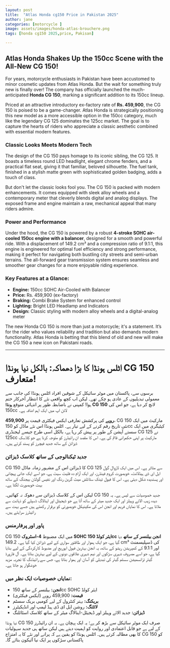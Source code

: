 ```yaml
---
layout: post
title:  "Atlas Honda cg150 Price in Pakistan 2025"
author: jane
categories: [motorcycle ]
image: assets/images/honda-atlas-brouchere.png
tags: [honda cg150 2025,price, Pakisan]

---
```


## Atlas Honda Shakes Up the 150cc Scene with the All-New CG 150!

For years, motorcycle enthusiasts in Pakistan have been accustomed to minor cosmetic updates from Atlas Honda. But the wait for something truly new is finally over! The company has officially launched the much-anticipated **Honda CG 150**, marking a significant addition to its 150cc lineup.

Priced at an attractive introductory ex-factory rate of **Rs. 459,900**, the CG 150 is poised to be a game-changer. Atlas Honda is strategically positioning this new model as a more accessible option in the 150cc category, much like the legendary CG 125 dominates the 125cc market. The goal is to capture the hearts of riders who appreciate a classic aesthetic combined with essential modern features.

### Classic Looks Meets Modern Tech

The design of the CG 150 pays homage to its iconic sibling, the CG 125. It boasts a timeless round LED headlight, elegant chrome fenders, and a practical flat seat, giving it that familiar, beloved silhouette. The fuel tank, finished in a stylish matte green with sophisticated golden badging, adds a touch of class.

But don't let the classic looks fool you. The CG 150 is packed with modern enhancements. It comes equipped with sleek alloy wheels and a contemporary meter that cleverly blends digital and analog displays. The exposed frame and engine maintain a raw, mechanical appeal that many riders admire.

### Power and Performance

Under the hood, the CG 150 is powered by a robust **4-stroke SOHC air-cooled 150cc engine with a balancer**, designed for a smooth and powerful ride. With a displacement of 149.2 cm³ and a compression ratio of 9.1:1, this engine is engineered for optimal fuel efficiency and strong performance, making it perfect for navigating both bustling city streets and semi-urban terrains. The all-forward gear transmission system ensures seamless and smoother gear changes for a more enjoyable riding experience.

### Key Features at a Glance:

*   **Engine:** 150cc SOHC Air-Cooled with Balancer
*   **Price:** Rs. 459,900 (ex-factory)
*   **Braking:** Combi Brake System for enhanced control
*   **Lighting:** Bright LED Headlamp and Indicators
*   **Design:** Classic styling with modern alloy wheels and a digital-analog meter

The new Honda CG 150 is more than just a motorcycle; it's a statement. It’s for the rider who values reliability and tradition but also demands modern functionality. Atlas Honda is betting that this blend of old and new will make the CG 150 a new icon on Pakistani roads.

---

# اٹلس ہونڈا کا بڑا دھماکہ: بالکل نیا ہونڈا CG 150 متعارف!

برسوں سے، پاکستان میں موٹر سائیکل کے شوقین افراد اٹلس ہونڈا کی جانب سے معمولی تبدیلیوں کے عادی ہو چکے تھے۔ لیکن اب کچھ واقعی نئے کا انتظار آخرکار ختم ہوا! کمپنی نے باضابطہ طور پر انتہائی متوقع **ہونڈا CG 150** لانچ کر دیا ہے، جو اس کی 150cc لائن اپ میں ایک اہم اضافہ ہے۔

**459,900 روپے** کی پرکشش تعارفی ایکس فیکٹری قیمت پر، CG 150 مارکیٹ میں ایک نئی تاریخ رقم کرنے کے لیے تیار ہے۔ اٹلس ہونڈا اس نئے ماڈل کو 150cc کیٹیگری میں ایک سستے آپشن کے طور پر پیش کر رہا ہے، بالکل اسی طرح جیسے لیجنڈری CG 125 نے 125cc مارکیٹ پر اپنی حکمرانی قائم کی ہے۔ اس کا مقصد ان رائیڈرز کو متوجہ کرنا ہے جو کلاسک ڈیزائن کے ساتھ جدید فیچرز کو پسند کرتے ہیں۔

### جدید ٹیکنالوجی کے ساتھ کلاسک ڈیزائن

CG 150 کا ڈیزائن اس کے مشہور زمانہ ماڈل CG 125 سے متاثر ہے۔ اس میں ایک لازوال گول ایل ای ڈی ہیڈلائٹ، خوبصورت کروم فینڈرز، اور ایک آرام دہ فلیٹ سیٹ ہے، جو اسے ایک جانی پہچانی اور پسندیدہ شکل دیتی ہے۔ اس کا فیول ٹینک سٹائلش میٹ گرین رنگ اور نفیس گولڈن بیجنگ کے ساتھ بہت خوبصورت لگتا ہے۔

لیکن اس کے کلاسک ڈیزائن سے دھوکہ نہ کھائیں۔ CG 150 جدید خصوصیات سے لیس ہے۔ یہ دیدہ زیب الائے وہیلز اور ایک جدید میٹر کے ساتھ آتا ہے جو ڈیجیٹل اور اینالاگ ڈسپلے کو ذہانت سے ملاتا ہے۔ اس کا نمایاں فریم اور انجن اس کی مکینیکل خوبصورتی کو برقرار رکھتے ہیں جسے بہت سے رائیڈرز سراہتے ہیں۔

### پاور اور پرفارمنس

CG 150 میں ایک مضبوط **4-اسٹروک SOHC ایئر کولڈ 150cc انجن بیلنسر کے ساتھ** دیا گیا ہے، جو ایک ہموار اور طاقتور سواری کے لیے ڈیزائن کیا گیا ہے۔ 149.2 cm³ کی ڈسپلیسمنٹ اور 9.1:1 کے کمپریشن ریشو کے ساتھ، یہ انجن بہترین فیول ایوریج اور مضبوط کارکردگی کے لیے بنایا گیا ہے، جو اسے مصروف شہری سڑکوں اور نیم شہری علاقوں دونوں کے لیے بہترین بناتا ہے۔ آل فارورڈ گیئر ٹرانسمیشن سسٹم گیئر کی تبدیلی کو آسان اور ہموار بناتا ہے، جس سے رائیڈنگ کا تجربہ مزید خوشگوار ہو جاتا ہے۔

### نمایاں خصوصیات ایک نظر میں:

*   **انجن:** بیلنسر کے ساتھ 150cc SOHC ایئر کولڈ
*   **قیمت:** 459,900 روپے (ایکس فیکٹری)
*   **بریکنگ:** بہتر کنٹرول کے لیے کومبی بریک سسٹم
*   **لائٹنگ:** روشن ایل ای ڈی ہیڈ لیمپ اور انڈیکیٹرز
*   **ڈیزائن:** جدید الائے وہیلز اور ڈیجیٹل-اینالاگ میٹر کے ساتھ کلاسک اسٹائلنگ

نیا ہونڈا CG 150 صرف ایک موٹر سائیکل سے بڑھ کر ہے؛ یہ ایک پہچان ہے۔ یہ ان رائیڈرز کے لیے ہے جو قابل اعتمادی اور روایت کو اہمیت دیتے ہیں لیکن ساتھ ہی جدید سہولیات کا بھی مطالبہ کرتے ہیں۔ اٹلس ہونڈا کو یقین ہے کہ پرانے اور نئے کا یہ امتزاج CG 150 کو پاکستانی سڑکوں پر ایک نیا آئیکون بنائے گا۔
